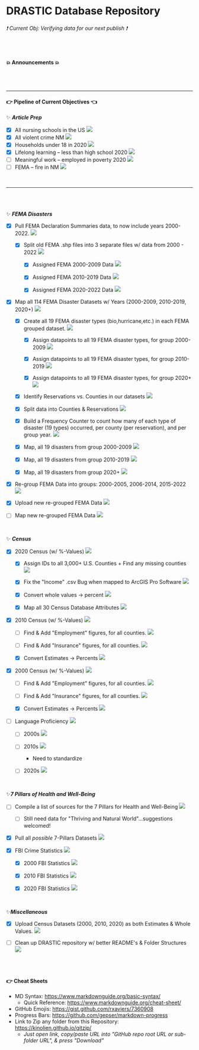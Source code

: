 # DRASTIC Database Repository

###### :exclamation: Current Obj: Verifying data for our next publish :exclamation:


</br>


#### :boom: Announcements :boom:

</br>
</br>

---

#### 👉 Pipeline of Current Objectives 👈
✨ ***Article Prep***
- [X] All nursing schools in the US  ![](https://geps.dev/progress/100)
- [X] All violent crime NM  ![](https://geps.dev/progress/100)
- [X] Households under 18 in 2020  ![](https://geps.dev/progress/100)
- [X] Lifelong learning – less than high school 2020  ![](https://geps.dev/progress/100)
- [ ] Meaningful work – employed in poverty 2020  ![](https://geps.dev/progress/00)
- [ ] FEMA – fire in NM  ![](https://geps.dev/progress/00)

</br>

---

</br>
</br>


<!---
✨ ***ArcGIS Online, Known Bugs or Issues***
- [ ] UnOptimized Performance Loading Maps
- [ ] Fix Religious Orgs Lat/Long Coordinates. Invalid coordinate values.
- [ ] Air quality datasets needs standardizing.
- [ ] Employment dataset is still RAW, need parsing + standardizing.
- [ ] Misc. Datasets not uploaded (Fault Lines, Nuclear Power Plants, etc.)
- [ ] (Not-a-bug) Double check FBI Agencies Lat/Long Coordinates.
- [ ] (Not-a-bug) Spot-check all datasets once uploaded to ArcGIS Online.

</br>
--->

✨ ***FEMA Disasters***
- [X] Pull FEMA Declaration Summaries data, to now include years 2000-2022.  ![](https://geps.dev/progress/100)

  - [X] Split old FEMA .shp files into 3 separate files w/ data from 2000 - 2022  ![](https://geps.dev/progress/100)
  
    - [X] Assigned FEMA 2000-2009 Data  ![](https://geps.dev/progress/100)
    
    - [X] Assigned FEMA 2010-2019 Data  ![](https://geps.dev/progress/100)
    
    - [X] Assigned FEMA 2020-2022 Data  ![](https://geps.dev/progress/100)

- [X] Map all 114 FEMA Disaster Datasets w/ Years (2000-2009, 2010-2019, 2020+) ![](https://geps.dev/progress/100)
      
    - [X] Create all 19 FEMA disaster types (bio,hurricane,etc.) in each FEMA grouped dataset.  ![](https://geps.dev/progress/100)

        - [X] Assign datapoints to all 19 FEMA disaster types, for group 2000-2009  ![](https://geps.dev/progress/100)
  
        - [X] Assign datapoints to all 19 FEMA disaster types, for group 2010-2019  ![](https://geps.dev/progress/100)
  
        - [X] Assign datapoints to all 19 FEMA disaster types, for group 2020+  ![](https://geps.dev/progress/100)
  
    - [X] Identify Reservations vs. Counties in our datasets  ![](https://geps.dev/progress/100)

    - [X] Split data into Counties & Reservations  ![](https://geps.dev/progress/100)
  
    - [X] Build a Frequency Counter to count how many of each type of disaster (19 types) occurred, per county (per reservation), and per group year.  ![](https://geps.dev/progress/100)
  
    - [X] Map, all 19 disasters from group 2000-2009  ![](https://geps.dev/progress/50)
  
    - [X] Map, all 19 disasters from group 2010-2019  ![](https://geps.dev/progress/50)
    
    - [X] Map, all 19 disasters from group 2020+  ![](https://geps.dev/progress/100)

- [X] Re-group FEMA Data into groups: 2000-2005, 2006-2014, 2015-2022  ![](https://geps.dev/progress/100)

- [X] Upload new re-grouped FEMA Data  ![](https://geps.dev/progress/100)

- [ ] Map new re-grouped FEMA Data  ![](https://geps.dev/progress/50)

</br>


✨ ***Census*** 
- [X] 2020 Census (w/ %-Values)  ![](https://geps.dev/progress/100)

    - [X] Assign IDs to all 3,000+ U.S. Counties + Find any missing counties  ![](https://geps.dev/progress/100)
  
    - [X] Fix the "Income" .csv Bug when mapped to ArcGIS Pro Software  ![](https://geps.dev/progress/100)

    - [X] Convert whole values -> percent  ![](https://geps.dev/progress/100)
  
    - [X] Map all 30 Census Database Attributes  ![](https://geps.dev/progress/100)

- [x] 2010 Census (w/ %-Values)  ![](https://geps.dev/progress/100)
    - [ ] Find & Add "Employment" figures, for all counties.  ![](https://geps.dev/progress/00)

    - [ ] Find & Add "Insurance" figures, for all counties.  ![](https://geps.dev/progress/00)
    
    - [X] Convert Estimates -> Percents  ![](https://geps.dev/progress/100)
    
- [X] 2000 Census (w/ %-Values)  ![](https://geps.dev/progress/100)
    - [ ] Find & Add "Employment" figures, for all counties.  ![](https://geps.dev/progress/00)

    - [ ] Find & Add "Insurance" figures, for all counties.  ![](https://geps.dev/progress/00)
    
    - [X] Convert Estimates -> Percents  ![](https://geps.dev/progress/100)

- [ ] Language Proficiency  ![](https://geps.dev/progress/00)
    - [ ] 2000s   ![](https://geps.dev/progress/00)

    - [ ] 2010s    ![](https://geps.dev/progress/90)
        * Need to standardize

    - [ ] 2020s    ![](https://geps.dev/progress/00)

</br>


✨***7 Pillars of Health and Well-Being***
- [ ] Compile a list of sources for the 7 Pillars for Health and Well-Being  ![](https://geps.dev/progress/90)

    - [ ] Still need data for "Thriving and Natural World"...suggestions welcomed! 

- [X] Pull all *possible* 7-Pillars Datasets  ![](https://geps.dev/progress/100)

- [X] FBI Crime Statistics  ![](https://geps.dev/progress/100)

    - [X] 2000 FBI Statistics  ![](https://geps.dev/progress/100)

    - [X] 2010 FBI Statistics  ![](https://geps.dev/progress/100)
     
    - [X] 2020 FBI Statistics  ![](https://geps.dev/progress/100)

</br>


✨***Miscellaneous***
- [X] Upload Census Datasets (2000, 2010, 2020) as both Estimates & Whole Values.  ![](https://geps.dev/progress/100)

- [ ] Clean up DRASTIC repository w/ better README's & Folder Structures  ![](https://geps.dev/progress/00)

</br></br>


#### :point_right: Cheat Sheets
- MD Syntax: <https://www.markdownguide.org/basic-syntax/>
  - Quick Reference: <https://www.markdownguide.org/cheat-sheet/>
- GitHub Emojis: <https://gist.github.com/rxaviers/7360908>
- Progress Bars: <https://github.com/gepser/markdown-progress>
- Link to Zip any folder from this Repository: <https://kinolien.github.io/gitzip/>
    * *Just open link, copy/paste URL into "GitHub repo root URL or sub-folder URL", & press "Download"*
